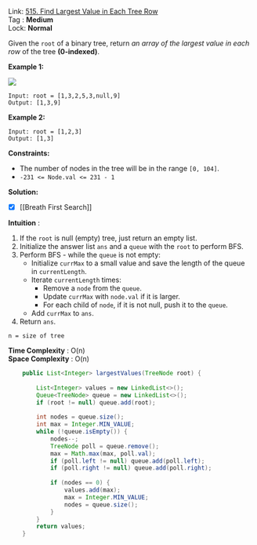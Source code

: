 Link: [515. Find Largest Value in Each Tree Row](https://leetcode.com/problems/find-largest-value-in-each-tree-row/) <br>
Tag : **Medium**<br>
Lock: **Normal**

Given the `root` of a binary tree, return _an array of the largest value in each row_ of the tree **(0-indexed)**.

**Example 1:**

![](https://assets.leetcode.com/uploads/2020/08/21/largest_e1.jpg)

```
Input: root = [1,3,2,5,3,null,9]
Output: [1,3,9]
```

**Example 2:**

```
Input: root = [1,2,3]
Output: [1,3]
```

**Constraints:**

- The number of nodes in the tree will be in the range `[0, 104]`.
- `-231 <= Node.val <= 231 - 1`

**Solution:**

- [x] [[Breath First Search]]

**Intuition** :

1. If the `root` is null (empty) tree, just return an empty list.
2. Initialize the answer list `ans` and a `queue` with the `root` to perform BFS.
3. Perform BFS - while the `queue` is not empty:
    - Initialize `currMax` to a small value and save the length of the queue in `currentLength`.
    - Iterate `currentLength` times:
        - Remove a `node` from the `queue`.
        - Update `currMax` with `node.val` if it is larger.
        - For each child of `node`, if it is not null, push it to the `queue`.
    - Add `currMax` to `ans`.
4. Return `ans`.

```
n = size of tree
```
**Time Complexity** : O(n)<br>
**Space Complexity** : O(n)

```java
    public List<Integer> largestValues(TreeNode root) {
        
        List<Integer> values = new LinkedList<>();
        Queue<TreeNode> queue = new LinkedList<>();
        if (root != null) queue.add(root);
        
        int nodes = queue.size();
        int max = Integer.MIN_VALUE;
        while (!queue.isEmpty()) {
            nodes--;
            TreeNode poll = queue.remove();
            max = Math.max(max, poll.val);
            if (poll.left != null) queue.add(poll.left);
            if (poll.right != null) queue.add(poll.right);
            
            if (nodes == 0) {
                values.add(max);
                max = Integer.MIN_VALUE;
                nodes = queue.size();
            }
        }
        return values;
    }
```



